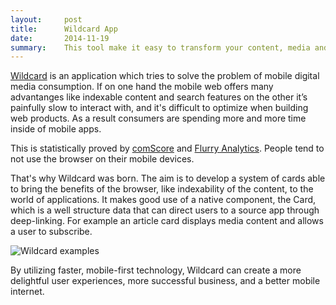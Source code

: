 ```yaml
---
layout:     post
title:      Wildcard App
date:       2014-11-19
summary:    This tool make it easy to transform your content, media and features into cards, they say. A new paradigm for mobile discovery.
---
```


[Wildcard](http://www.trywildcard.com/) is an application which tries to solve the problem of mobile digital media consumption. If on one hand the mobile web offers many advantanges like indexable content and search features on the other it’s painfully slow to interact with, and it's difficult to optimize when building web products. As a result consumers are spending more and more time inside of mobile apps. 

This is statistically proved by [comScore](http://www.comscore.com/Insights/Presentations-and-Whitepapers/2014/The-US-Mobile-App-Report) and [Flurry Analytics](http://www.comscore.com/Insights/Presentations-and-Whitepapers/2014/The-US-Mobile-App-Report). People tend to not use the browser on their mobile devices. 

That's why Wildcard was born. The aim is to develop a system of cards able to bring the benefits of the browser, like indexability of the content, to the world of applications. It makes good use of a native component, the Card, which is a well structure data that can direct users to a source app through deep-linking. For example an article card displays media content and allows a user to subscribe.

![Wildcard examples](http://www.trywildcard.com/docassets/images/introduction-01-3758650b.jpg)

By utilizing faster, mobile-first technology, Wildcard can create a more delightful user experiences, more successful business, and a better mobile internet.

